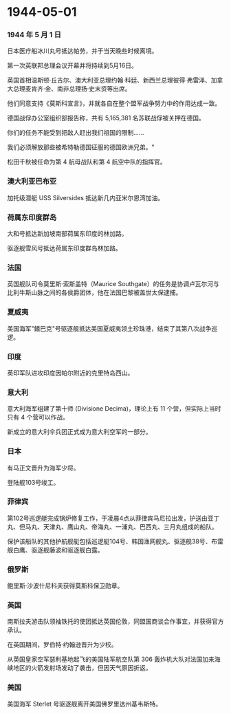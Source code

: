 # 1944-05-01

### 1944 年 5 月 1 日

日本医疗船冰川丸号抵达帕劳，并于当天晚些时候离境。

第一次英联邦总理会议开幕并将持续到5月16日。

英国首相温斯顿·丘吉尔、澳大利亚总理约翰·科廷、新西兰总理彼得·弗雷泽、加拿大总理麦肯齐·金、南非总理扬·史末资等出席。

他们同意支持《莫斯科宣言》，并就各自在整个盟军战争努力中的作用达成一致。

德国战俘办公室组织部报告称，共有 5,165,381 名苏联战俘被关押在德国。

你们的任务不能受到把敌人赶出我们祖国的限制......

我们必须解放那些被希特勒德国征服的德国欧洲兄弟。"

松田千秋被任命为第 4 航母战队和第 4 航空中队的指挥官。

### 澳大利亚巴布亚

加托级潜艇 USS Silversides 抵达新几内亚米尔恩湾加油。

### 荷属东印度群岛

大和号抵达新加坡南部荷属东印度的林加路。

驱逐舰雪风号抵达荷属东印度群岛林加路。

### 法国

英国舰队司令莫里斯·索斯盖特（Maurice
Southgate）的任务是协调卢瓦尔河与比利牛斯山脉之间的各侯爵团体，他在法国巴黎被盖世太保逮捕。

### 夏威夷

美国海军"鳍巴克"号驱逐舰抵达美国夏威夷领土珍珠港，结束了其第八次战争巡逻。

### 印度

英印军队进攻印度因帕尔附近的克里特岛西山。

### 意大利

意大利海军组建了第十师 (Divisione Decima)，理论上有 11
个营，但实际上当时只有 4 个营可以作战。

新成立的意大利伞兵团正式成为意大利空军的一部分。

### 日本

有马正文晋升为海军少将。

登陆舰103号竣工。

### 菲律宾

第102号巡逻艇完成锅炉修复工作，于凌晨4点从菲律宾马尼拉出发，护送由亚丁丸、但马丸、天津丸、鹰山丸、帝海丸、一浦丸、巴西丸、三月丸组成的船队。

保护该船队的其他护航舰艇包括巡逻艇104号、韩国渔网舰丸、驱逐舰38号、布雷舰白鹰、驱逐舰藤波和驱逐舰白露。

### 俄罗斯

鲍里斯·沙波什尼科夫获得莫斯科保卫勋章。

### 英国

南斯拉夫游击队领袖铁托的使团抵达英国伦敦，同盟国商谈合作事宜，并获得官方承认。

在英国期间，罗伯特·约翰逊晋升为少校。

从英国皇家空军瑟利基地起飞的美国陆军航空队第 306
轰炸机大队对法国加来海峡地区的火箭发射场发动了袭击，但因天气原因折返。

### 美国

美国海军 Sterlet 号驱逐舰离开美国佛罗里达州基韦斯特。
